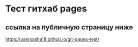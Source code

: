 # Тест гитхаб pages
## ссылка на публичную страницу ниже

https://usersasha18.github.io/git-pages-test/
